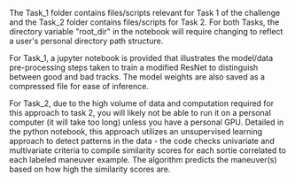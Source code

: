 The Task_1 folder contains files/scripts relevant for Task 1 of the challenge and the Task_2 folder contains files/scripts for Task 2. For both Tasks, the directory variable "root_dir" in the notebook will require changing to reflect a user's personal directory path structure.

For Task_1, a jupyter notebook is provided that illustrates the model/data pre-processing steps taken to train a modified ResNet to distinguish between
good and bad tracks. The model weights are also saved as a compressed file for ease of inference.

For Task_2, due to the high volume of data and computation required for this approach to task 2, you will likely not be able to run it on a personal computer (it will take too long) unless you have a personal GPU. Detailed in the python notebook, this approach utilizes an unsupervised learning approach to detect patterns in the data - the code checks univariate and multivariate criteria to compile similarity scores for each sortie correlated to each labeled maneuver example. The algorithm predicts the maneuver(s) based on how high the similarity scores are.
